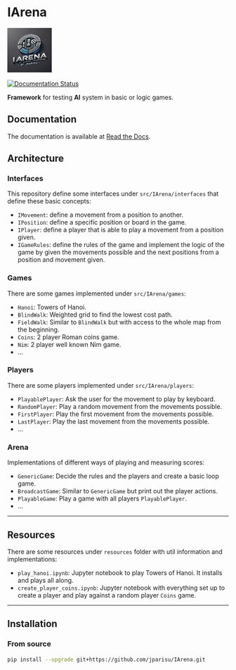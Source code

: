 # IArena

<img src="resources/images/logo.webp" alt="drawing" width="20%"/>

[![Documentation Status](https://readthedocs.org/projects/iarena/badge/?version=latest)](https://iarena.readthedocs.io/en/latest/)

**Framework** for testing **AI** system in basic or logic games.

## Documentation

The documentation is available at [Read the Docs](https://iarena.readthedocs.io/en/latest/).


## Architecture

### Interfaces

This repository define some interfaces under `src/IArena/interfaces` that define these basic concepts:

- `IMovement`: define a movement from a position to another.
- `IPosition`: define a specific position or board in the game.
- `IPlayer`: define a player that is able to play a movement from a position given.
- `IGameRules`: define the rules of the game and implement the logic of the game by given the movements possible and the next positions from a position and movement given.

### Games

There are some games implemented under `src/IArena/games`:

- `Hanoi`: Towers of Hanoi.
- `BlindWalk`: Weighted grid to find the lowest cost path.
- `FieldWalk`: Similar to `BlindWalk` but with access to the whole map from the beginning.
- `Coins`: 2 player Roman coins game.
- `Nim`: 2 player well known Nim game.
- ...

### Players

There are some players implemented under `src/IArena/players`:

- `PlayablePlayer`: Ask the user for the movement to play by keyboard.
- `RandomPlayer`: Play a random movement from the movements possible.
- `FirstPlayer`: Play the first movement from the movements possible.
- `LastPlayer`: Play the last movement from the movements possible.
- ...

### Arena

Implementations of different ways of playing and measuring scores:

- `GenericGame`: Decide the rules and the players and create a basic loop game.
- `BroadcastGame`: Similar to `GenericGame` but print out the player actions.
- `PlayableGame`: Play a game with all players `PlayablePlayer`.
- ...

---

## Resources

There are some resources under `resources` folder with util information and implementations:

- `play_hanoi.ipynb`: Jupyter notebook to play Towers of Hanoi. It installs and plays all along.
- `create_player_coins.ipynb`: Jupyter notebook with everything set up to create a player and play against a random player `Coins` game.

---

## Installation

### From source

```bash
pip install --upgrade git+https://github.com/jparisu/IArena.git
```
